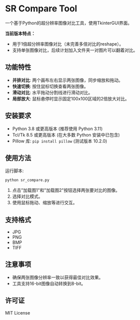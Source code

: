 # SR Compare Tool

一个基于Python的超分辨率图像对比工具，使用TkinterGUI界面。

**当前版本特点：**

- 用于1倍超分辨率图像对比（未完善多倍对比的reshape）。
- 支持单张图像对比，后续计划加入文件夹一对图片可以翻着对比。

## 功能特性

- **并排对比**: 两个画布左右显示两张图像，同步缩放和拖动。
- **快速切换**: 按住鼠标切换查看两张图像。
- **滑动对比**: 水平拖动分割线进行滑动对比。
- **局部放大**: 鼠标悬停时显示固定100x100区域的2倍放大对比。

## 安装要求

- Python 3.8 或更高版本 (推荐使用 Python 3.11)
- Tcl/Tk 8.5 或更高版本 (在大多数 Python 安装中已包含)
- Pillow 库: `pip install pillow` (测试版本 10.2.0)

## 使用方法

运行脚本:

```bash
python sr_compare.py
```

1. 点击"加载图1"和"加载图2"按钮选择两张要对比的图像。
2. 选择对比模式。
3. 使用鼠标拖动、缩放等进行交互。

## 支持格式

- JPG
- PNG
- BMP
- TIFF

## 注意事项

- 确保两张图像分辨率一致以获得最佳对比效果。
- 工具支持16-bit图像自动转换到8-bit。

## 许可证

MIT License
